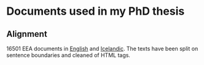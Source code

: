 # Documents used in my PhD thesis

## Alignment

16501 EEA documents in [English][eea_16501_en] and [Icelandic][eea_16501_is]. The texts have been split on sentence boundaries and cleaned of HTML tags.

[//]: # (These are reference links used in the body of this note and get stripped out when the markdown processor does its job. There is no need to format nicely because it shouldn't be seen.)

[eea_16501_en]: <https://www.dropbox.com/s/oolaxzn0588vtld/parice_docs_eea_en.zip?dl=0>
[eea_16501_is]: <https://www.dropbox.com/s/nk1er434a2h6okw/parice_docs_eea_is.zip?dl=0>
